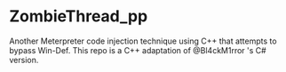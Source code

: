 # ZombieThread_pp
Another Meterpreter code injection technique using C++ that attempts to bypass Win-Def. This repo is a C++ adaptation of @Bl4ckM1rror 's C# version.
